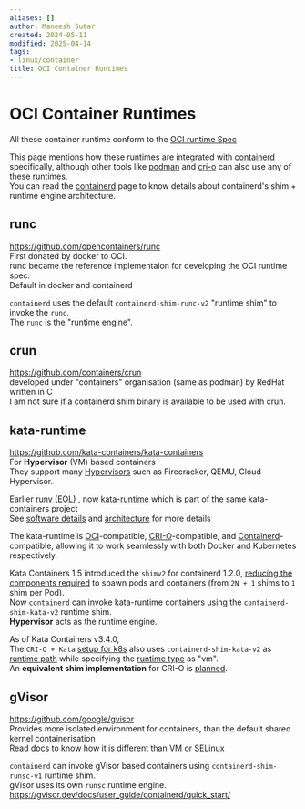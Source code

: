 ```yaml
---
aliases: []
author: Maneesh Sutar
created: 2024-05-11
modified: 2025-04-14
tags:
- linux/container
title: OCI Container Runtimes
---
```


# OCI Container Runtimes

All these container runtime conform to the [OCI runtime Spec](https://github.com/opencontainers/runtime-spec)

This page mentions how these runtimes are integrated with [containerd](containerd.md) specifically, although other tools like [podman](podman.md) and [cri-o](cri-o.md) can also use any of these runtimes.  
You can read the [containerd](containerd.md) page to know details about containerd's shim + runtime engine architecture.

## runc

<https://github.com/opencontainers/runc>  
First donated by docker to OCI.  
runc became the reference implementaion for developing the OCI runtime spec.  
Default in docker and containerd

`containerd` uses the default `containerd-shim-runc-v2` "runtime shim" to invoke the `runc`.  
The `runc` is the "runtime engine".

## crun

<https://github.com/containers/crun>  
developed under "containers" organisation (same as podman) by RedHat  
written in C  
I am not sure if a containerd shim binary is available to be used with crun.

## kata-runtime

<https://github.com/kata-containers/kata-containers>  
For **Hypervisor** (VM) based containers  
They support many [Hypervisors](https://github.com/kata-containers/kata-containers/blob/main/docs/hypervisors.md) such as Firecracker, QEMU, Cloud Hypervisor.

Earlier [runv (EOL)](https://github.com/hyperhq/runv) , now [kata-runtime](https://github.com/kata-containers/kata-containers/tree/main/src/runtime/README.md) which is part of the same kata-containers project  
See [software details](https://katacontainers.io/software/) and [architecture](https://github.com/kata-containers/kata-containers/tree/main/docs/design/architecture) for more details

The kata-runtime is [OCI](https://github.com/opencontainers/runtime-spec)-compatible, [CRI-O](https://github.com/cri-o/cri-o)-compatible, and [Containerd](https://github.com/containerd/containerd)-compatible, allowing it to work seamlessly with both Docker and Kubernetes respectively.

Kata Containers 1.5 introduced the `shimv2` for containerd 1.2.0, [reducing the components required](https://github.com/kata-containers/kata-containers/blob/main/docs/design/architecture/history.md)  to spawn pods and containers (from `2N + 1` shims to `1` shim per Pod).  
Now `containerd`  can invoke kata-runtime containers using the `containerd-shim-kata-v2` runtime shim.  
**Hypervisor** acts as the runtime engine.

As of Kata Containers v3.4.0,  
The `CRI-O + Kata` [setup for k8s](https://github.com/kata-containers/kata-containers/blob/main/docs/how-to/run-kata-with-k8s.md#cri-o) also uses `containerd-shim-kata-v2` as [runtime path](https://github.com/cri-o/cri-o/blob/main/docs/crio.conf.5.md#crioruntimeruntimes-table) while specifying the [runtime type](https://github.com/cri-o/cri-o/blob/main/docs/crio.conf.5.md#crioruntimeruntimes-table) as "vm".  
An **equivalent shim implementation** for CRI-O is [planned](https://github.com/kata-containers/kata-containers/blob/main/docs/how-to/run-kata-with-k8s.md#install-a-cri-implementation).

## gVisor

<https://github.com/google/gvisor>  
Provides more isolated environment for containers, than the default shared kernel containerisation  
Read [docs](https://gvisor.dev/docs/) to know how it is different than VM or SELinux

`containerd` can invoke gVisor based containers using `containerd-shim-runsc-v1` runtime shim.  
gVisor uses its own `runsc` runtime engine.  
<https://gvisor.dev/docs/user_guide/containerd/quick_start/>
